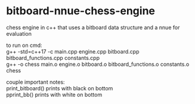 # bitboard-nnue-chess-engine
chess engine in c++ that uses a bitboard data structure and a nnue for evaluation

to run on cmd:<br>
g++ -std=c++17 -c main.cpp engine.cpp bitboard.cpp bitboard_functions.cpp constants.cpp<br>
g++ -o chess main.o engine.o bitboard.o bitboard_functions.o constants.o
chess<br>

couple important notes:<br>
print_bitboard() prints with black on bottom<br>
pprint_bb() prints with white on bottom<br>
